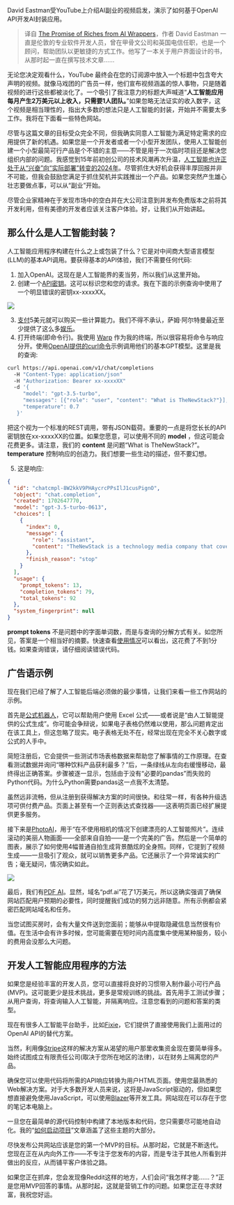 <!--
title: AI封装工具蕴藏丰厚商机
cover: https://cdn.thenewstack.io/media/2023/12/fb7aefb8-ai_wrappers2-1024x575.jpg
-->

David Eastman受YouTube上介绍AI副业的视频启发，演示了如何基于OpenAI API开发AI封装应用。

> 译自 [The Promise of Riches from AI Wrappers](https://thenewstack.io/the-promise-of-riches-from-ai-wrappers/)，作者 David Eastman 一直是伦敦的专业软件开发人员，曾在甲骨文公司和英国电信任职，也是一个顾问，帮助团队以更敏捷的方式工作。他写了一本关于用户界面设计的书，从那时起一直在撰写技术文章......

无论您决定观看什么，YouTube 最终会在您的订阅源中放入一个标题中包含夸大声明的视频。就像马戏团的广告员一样，他们宣布视频涵盖的惊人事物，只是随着视频的进行这些都被淡化了。一个吸引了我注意力的标题大声喊道“**人工智能应用每月产生2万美元以上收入，只需要1人团队。**”如果忽略无法证实的收入数字，这个视频是相当理性的，指出大多数的想法只是人工智能的封装，开始并不需要太多工作。我将在下面看一些特色网站。

尽管与这篇文章的目标受众完全不同，但我确实同意人工智能为满足特定需求的应用提供了新的机遇。如果您是一个开发者或者一个小型开发团队，使用人工智能创建一个小型最简可行产品是个不错的主意——不管是用于一次临时项目还是解决您组织内部的问题。我感觉到15年前初创公司的技术风潮再次升温，[人工智能也许正处于从“兴奋”向“实际部署”转变的2024年](https://www.goldmansachs.com/intelligence/pages/ai-poised-to-begin-shifting-from-excitement-to-deployment-in-2024.html)。尽管抓住大好机会获得丰厚回报并非不可能，但我会鼓励您满足于抓住契机并实践推出一个产品。如果您突然产生雄心壮志要做点事，可以从“副业”开始。

尽管企业家精神在于发现市场中的空白并在大公司注意到并发布免费版本之前将其开发利用，但有美德的开发者应该关注客户体验。好，让我们从开始讲起。

## 那么什么是人工智能封装？

人工智能应用程序构建在什么之上或包装了什么？它是对中间商大型语言模型(LLM)的基本API调用。要获得基本的API体验，我们不需要任何代码:

1. 加入OpenAI。这现在是人工智能界的麦当劳，所以我们从这里开始。
2. 创建一个[API密钥](https://platform.openai.com/api-keys)。这可以标识您和您的请求。我在下面的示例查询中使用了一个明显错误的密钥xx-xxxxXX。

![](https://cdn.thenewstack.io/media/2023/12/3142b838-screenshot_2023-12-15_at_13.25.20-1024x425.png)

3. [支付](https://platform.openai.com/account/billing/overview)5美元就可以购买一些计算能力。我们不得不承认，萨姆·阿尔特曼最近至少提供了这么多[娱乐](https://thenewstack.io/pivot-ai-devs-move-to-switch-llms-reduce-openai-dependency/)。
4. 打开终端(即命令行)。我使用 [Warp](https://thenewstack.io/a-review-of-warp-another-rust-based-terminal/) 作为我的终端，所以很容易将命令与响应分开。使用[OpenAI提供的curl命令](https://platform.openai.com/docs/introduction)示例调用他们的基本GPT模型。这里是我的查询:

```bash
curl https://api.openai.com/v1/chat/completions
  -H "Content-Type: application/json"
  -H "Authorization: Bearer xx-xxxxXX"
  -d '{
     "model": "gpt-3.5-turbo",
     "messages": [{"role": "user", "content": "What is TheNewStack?"}],
     "temperature": 0.7
   }'
```

把这个视为一个标准的REST调用，带有JSON载荷。重要的一点是将您长长的API密钥放在xx-xxxxXX的位置。如果您愿意，可以使用不同的 **model** ，但这可能会花费更多。请注意，我们的 **content** 是问题“What is TheNewStack?”。**temperature** 控制响应的创造力。我们想要一些生动的描述，但不要幻想。

5. 这是响应:

```json
{
  "id": "chatcmpl-8W2kkV9PHAycrcPPsIlJ1cusPignO",
  "object": "chat.completion",
  "created": 1702647770,
  "model": "gpt-3.5-turbo-0613",
  "choices": [
    {
      "index": 0,
      "message": {
        "role": "assistant",
        "content": "TheNewStack is a technology media company that covers the latest trends and developments in the world of software, cloud computing, and infrastructure. They provide news, analysis, and in-depth articles on topics such as containers, microservices, DevOps, and emerging technologies. TheNewStack aims to provide insights and information to help businesses and developers navigate the rapidly evolving landscape of technology and make informed decisions."
      },
      "finish_reason": "stop"
    }
  ],
  "usage": {
    "prompt_tokens": 13,
    "completion_tokens": 79,
    "total_tokens": 92
  },
  "system_fingerprint": null
}
```

**prompt tokens** 不是问题中的字面单词数，而是与查询的分解方式有关。如您所见，答案是一个相当好的摘要。快速查看[使用情况](https://platform.openai.com/usage)可以看出，这花费了不到1分钱。如果查询错误，请仔细阅读错误代码。

## 广告语示例

现在我们已经了解了人工智能后端必须做的最少事情，让我们来看一些工作网站的示例。

首先是[公式机器人](https://formulabot.com/)，它可以帮助用户使用 Excel 公式——或者说是“由人工智能提供的公式生成”。你可能会争辩说，如果电子表格仍然难以使用，那么问题肯定出在该工具上，但这忽略了现实。电子表格无处不在，经常出现在完全不关心数字或公式的人手中。

简短注册后，它会提供一些测试市场表格数据来帮助您了解事情的工作原理。在查看测试数据并询问“哪种饮料产品获利最多？”后，一条绿线从左向右缓慢移动，最终得出正确答案。步骤被逐一显示，包括由于没有“必要的pandas”而失败的Python代码。为什么Python需要pandas这一点我不太清楚。

虽然远非流畅，但从注册到获得解决方案的时间很快。和往常一样，有各种升级选项可供付费产品。页面上甚至有一个正则表达式查找器——这表明页面已经扩展提供更多服务。

接下来是[PhotoAI](https://photoai.com/)，用于“在不使用相机的情况下创建漂亮的人工智能照片”。连续滚动的美丽人物画面——全部来自自拍——是一个完美的广告。然后是一个简单的图表，展示了如何使用4幅普通自拍生成背景酷炫的全身照。同样，它提到了视频生成——一旦吸引了观众，就可以销售更多产品。它还展示了一个异常诚实的广告；毫无疑问，情况确实如此。

![](https://cdn.thenewstack.io/media/2023/12/2b9e7c8d-untitled.png)

最后，我们有[PDF AI](https://pdf.ai/)。显然，域名“pdf.ai”花了1万美元，所以这确实强调了确保网站匹配用户预期的必要性，同时提醒我们成功的努力远非随意。所有示例都会紧密匹配网站域名和任务。

当您试图买房时，会有大量文件送到您面前；能够从中提取隐藏信息当然很有价值。在生活中会有许多时候，您可能需要在短时间内高度集中使用某种服务，较小的费用会没那么大问题。

## 开发人工智能应用程序的方法

如果您是经验丰富的开发人员，您可以直接将良好的习惯带入制作最小可行产品(MVP)。这可能更少是技术挑战，更多是常规训练的挑战。首先用手工测试步骤；从用户查询，将查询输入人工智能，并隔离响应。注意您看到的问题和答案的类型。

现在有很多人工智能平台助手，比如[Fixie](https://thenewstack.io/fixie-and-its-agent-approach-to-leveraging-llms/)，它们提供了直接使用我们上面用过的OpenAI API的替代方案。

当然，利用像[Stripe](https://thenewstack.io/the-state-of-apis-in-2021/)这样的解决方案从渴望的用户那里收集资金现在要简单得多。始终试图成立有限责任公司(取决于您所在地区的法律)，以在财务上隔离您的产品。

确保您可以使用代码将所需的API响应转换为用户HTML页面。使用您最熟悉的Web解决方案。对于大多数开发人员来说，这将是JavaScript驱动的，但如果您想直接避免使用JavaScript，可以使用[Blazer](https://thenewstack.io/web-app-development-sans-javascript-with-microsoft-blazor/)等开发工具。网站现在可以存在于您的笔记本电脑上。

一旦您在最简单的源代码控制中构建了本地版本和代码，您只需要尽可能地自动化。我的“[如何启动项目](https://thenewstack.io/how-to-start-a-software-project-a-guide-for-junior-devs/)”文章涵盖了这些主题的大部分。

尽快发布公共网站应该是您的第一个MVP的目标。从那时起，它就是不断迭代。您现在正在从内向外工作——不专注于您发布的内容，而是专注于其他人所看到并做出的反应，从而铺平客户体验之路。

如果您正在抓痒，您会发现像Reddit这样的地方，人们会问“我怎样才能......？”正是您用MVP回答的事情。从那时起，这就是营销工作的问题。如果您正在寻求财富，我祝您好运。

